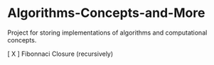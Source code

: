 # Algorithms-Concepts-and-More

Project for storing implementations of algorithms and computational concepts.

[ X ] Fibonnaci Closure (recursively)
